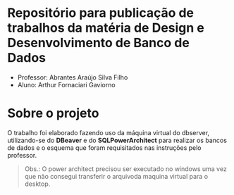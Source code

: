 # Repositório para publicação de trabalhos da matéria de Design e Desenvolvimento de Banco de Dados

- Professor: Abrantes Araújo Silva Filho
- Aluno: Arthur Fornaciari Gaviorno

# Sobre o projeto
O trabalho foi elaborado fazendo uso da máquina virtual do dbserver, utilizando-se do **DBeaver** e do **SQLPowerArchitect** para realizar os bancos de dados e o esquema que foram requisitados nas instruções pelo professor.
> Obs.: O power architect precisou ser executado no windows uma vez que não consegui transferir o arquivoda maquina virtual para o desktop.

